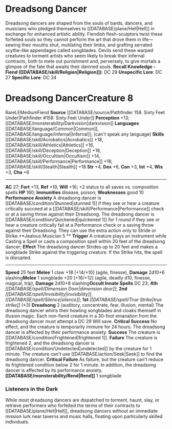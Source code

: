 ﻿---
ac: '27'
alignment: LE
charisma: '+6'
constitution: '+3'
creature_ability:
- Dreadsong
- Jealous Musician
- Performance Anxiety
- Rend
dexterity: '+6'
fortitude: '+13'
hp: '160'
id: '991'
immunity:
- '[[DATABASE/trait/Disease|disease]]'
- '[[DATABASE/trait/Poison|poison]]'
intelligence: '+4'
land_speed: '25'
language:
- '[[DATABASE/language/Common|Common]]'
- '[[DATABASE/language/Infernal|Infernal]] ; (can''t speak any language)'
level: '8'
max_speed: '25'
name: Dreadsong Dancer
perception: '+13'
rarity: Rare
reflex: '+19'
sense:
- '[[DATABASE/monsterability/Darkvision|darkvision]]'
size: Medium
skill:
- '[[DATABASE/skill/Acrobatics|Acrobatics]] +18'
- '[[DATABASE/skill/Athletics|Athletics]] +16'
- '[[DATABASE/skill/Deception|Deception]] +18'
- '[[DATABASE/skill/Occultism|Occultism]] +14'
- '[[DATABASE/skill/Performance|Performance]] +18'
- '[[DATABASE/skill/Stealth|Stealth]] +18'
source: '[[DATABASE/source/Pathfinder 158. Sixty Feet Under|Pathfinder #158: Sixty
  Feet Under]]'
speed:
- 25 feet
spell:
- '[[DATABASE/spell/Dimension Door|Dimension Door]]'
- '[[DATABASE/spell/Invisibility|Invisibility]]'
- '[[DATABASE/spell/Silence|Silence]]'
- '[[DATABASE/spell/True Strike|True Strike]]'
strength: '+4'
strength_req: '4'
strongest_save:
- Reflex
trait:
- '[[DATABASE/trait/Fiend|Fiend]]'
- '[[DATABASE/trait/Rare|Rare]]'
type: Creature
vision: Darkvision
weakest_save:
- Fortitude
weakness:
- good 10
will: '+16'
wisdom: '+3'

---
# Dreadsong Dancer

Dreadsong dancers are shaped from the souls of bards, dancers, and musicians who pledged themselves to [[DATABASE/plane/Hell|Hell]] in exchange for enhanced artistic ability. Fiendish flesh-sculptors twist these forfeited souls so they cannot perform the art that drove them in life—sewing their mouths shut, mutilating their limbs, and grafting serrated scythe-like appendages called songblades. Devils send these warped creatures to torment artists who seem likely to break their infernal contracts, both to mete out punishment and, perversely, to give mortals a glimpse of the fate that awaits their damned souls.
**Recall Knowledge - Fiend ([[DATABASE/skill/Religion|Religion]])**: DC 29
**Unspecific Lore**: DC 27
**Specific Lore**: DC 24

# Dreadsong Dancer<span class="item-type">Creature 8</span>

<span class="trait-rare item-trait">Rare</span><span class="trait-alignment item-trait">LE</span><span class="trait-size item-trait">Medium</span><span class="item-trait">Fiend</span>
**Source** [[DATABASE/source/Pathfinder 158. Sixty Feet Under|Pathfinder #158: Sixty Feet Under]]
**Perception** +13; [[DATABASE/monsterability/Darkvision|darkvision]]
**Languages** [[DATABASE/language/Common|Common]], [[DATABASE/language/Infernal|Infernal]]; (can't speak any language)
**Skills** [[DATABASE/skill/Acrobatics|Acrobatics]] +18, [[DATABASE/skill/Athletics|Athletics]] +16, [[DATABASE/skill/Deception|Deception]] +18, [[DATABASE/skill/Occultism|Occultism]] +14, [[DATABASE/skill/Performance|Performance]] +18, [[DATABASE/skill/Stealth|Stealth]] +18
**Str** +4, **Dex** +6, **Con** +3, **Int** +4, **Wis** +3, **Cha** +6

---
**AC** 27; **Fort** +13, **Ref** +19, **Will** +16; +2 status to all saves vs. composition spells
**HP** 160; **Immunities** disease, poison; **Weaknesses** good 10
<span class="in-box-ability">**Performance Anxiety** A dreadsong dancer is [[DATABASE/condition/Stunned|stunned 1]] if they see or hear a creature critically succeed at a [[DATABASE/skill/Performance|Performance]] check or at a saving throw against their Dreadsong. The dreadsong dancer is [[DATABASE/condition/Quickened|quickened 1]] for 1 round if they see or hear a creature critically fail at a Performance check or a saving throw against their Dreadsong. They can use the extra action only to Stride or Strike.</span><span class="in-box-ability">**Jealous Musician <span class="action-icon">5</span> ** **Trigger** A creature plays an instrument while Casting a Spell or casts a composition spell within 20 feet of the dreadsong dancer; **Effect** The dreadsong dancer Strides up to 20 feet and makes a songblade Strike against the triggering creature. If the Strike hits, the spell is disrupted.</span>

---
**Speed** 25 feet
<span class="in-box-ability">**Melee** <span class="action-icon">1</span> claw +18 [+14/+10] (agile, finesse), **Damage** 2d10+6 slashing</span><span class="in-box-ability">**Melee** <span class="action-icon">1</span> songblade +20 [+16/+12] (agile, deadly d10, finesse, magical, trip), **Damage** 2d10+8 slashing</span>**Occult Innate Spells** DC 23; **4th** _[[DATABASE/spell/Dimension Door|dimension door]]_; **2nd** _[[DATABASE/spell/Invisibility|invisibility]]_, _[[DATABASE/spell/Silence|silence]]_; **1st** _[[DATABASE/spell/True Strike|true strike]]_ (×3)
<span class="in-box-ability">**Dreadsong** <span class="action-icon">2</span> (auditory, concentrate, fear, illusion, mental) The dreadsong dancer whirls their howling songblades and cloaks themself in illusion magic. Each non-fiend creature in a 30-foot emanation from the dreadsong dancer must attempt a DC 29 Will save. 
**Critical Success** No effect, and the creature is temporarily immune for 24 hours. The dreadsong dancer is affected by their performance anxiety. 
**Success** The creature is [[DATABASE/condition/Frightened|frightened 1]]. 
**Failure** The creature is frightened 2, and the dreadsong dancer is [[DATABASE/condition/Undetected|undetected]] by the creature for 1 minute. The creature can't use [[DATABASE/action/Seek|Seek]] to find the dreadsong dancer. 
**Critical Failure** As failure, but the creature can't reduce its frightened condition below 2 for 1 minute. In addition, the dreadsong dancer is affected by its performance anxiety.</span><span class="in-box-ability">**[[DATABASE/monsterability/Rend|Rend]]** <span class="action-icon">1</span> songblade</span>

###  Listeners in the Dark

While most dreadsong dancers are dispatched to torment, haunt, slay, or retrieve performers who forfeited the terms of their contracts to [[DATABASE/plane/Hell|Hell]], dreadsong dancers without an immediate mission lurk near taverns and music halls, fixating upon particularly skilled individuals.